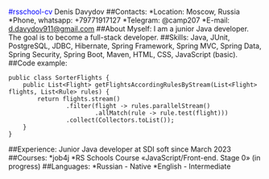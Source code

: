 <span style="color:blue">#rsschool-cv</span>
Denis Davydov
##Contacts:
  *Location: Moscow, Russia
  *Phone, whatsapp: +79771917127
  *Telegram: @camp207
  *E-mail: d.davydov911@gmail.com
##About Myself:
  I am a junior Java developer. The goal is to become a full-stack developer.
##Skills:
  Java, JUnit, PostgreSQL, JDBC, Hibernate, Spring Framework, Spring MVC, Spring Data, Spring Security, Spring Boot, Maven, HTML, CSS, JavaScript (basic).
##Code example:
```
public class SorterFlights {
    public List<Flight> getFlightsAccordingRulesByStream(List<Flight> flights, List<Rule> rules) {
        return flights.stream()
                .filter(flight -> rules.parallelStream()
                        .allMatch(rule -> rule.test(flight)))
                .collect(Collectors.toList());
    }
}
```
##Experience:
  Junior Java developer at SDI soft since March 2023
##Courses:
  *job4j
  *RS Schools Course «JavaScript/Front-end. Stage 0» (in progress)
##Languages:
  *Russian - Native
  *English - Intermediate
